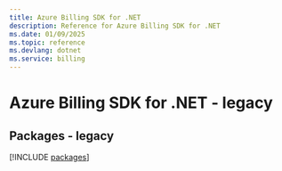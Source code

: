 ```yaml
---
title: Azure Billing SDK for .NET
description: Reference for Azure Billing SDK for .NET
ms.date: 01/09/2025
ms.topic: reference
ms.devlang: dotnet
ms.service: billing
---
```

# Azure Billing SDK for .NET - legacy
## Packages - legacy
[!INCLUDE [packages](billing-index.md)]